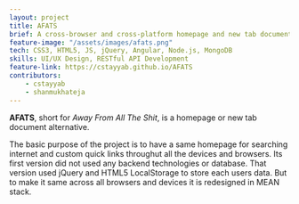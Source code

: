 ```yaml
---
layout: project
title: AFATS
brief: A cross-browser and cross-platform homepage and new tab document
feature-image: "/assets/images/afats.png"
tech: CSS3, HTML5, JS, jQuery, Angular, Node.js, MongoDB
skills: UI/UX Design, RESTful API Development
feature-link: https://cstayyab.github.io/AFATS
contributors:
    - cstayyab
    - shanmukhateja
---
```


**AFATS**, short for *Away From All The Shit*, is a homepage or new tab document alternative.

The basic purpose of the project is to have a same homepage for searching internet and custom quick links throughut all the devices and browsers. Its first version did not used any backend technologies or database. That version used jQuery and HTML5 LocalStorage to store each users data. But to make it same across all browsers and devices it is redesigned in MEAN stack. 
